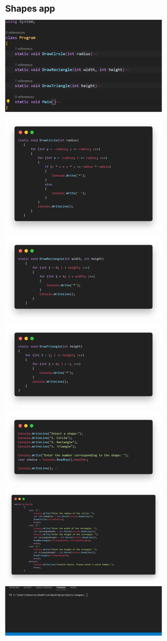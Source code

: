 # Shapes app
![](/screenshots/Screenshot%202024-02-14%20211706.png)

![](/screenshots/code.png)

![](/screenshots/code1.png)

![](/screenshots/code2.png)

![](/screenshots/code3.png)

![](/screenshots/code4.png)

![](/screenshots/demo.gif)